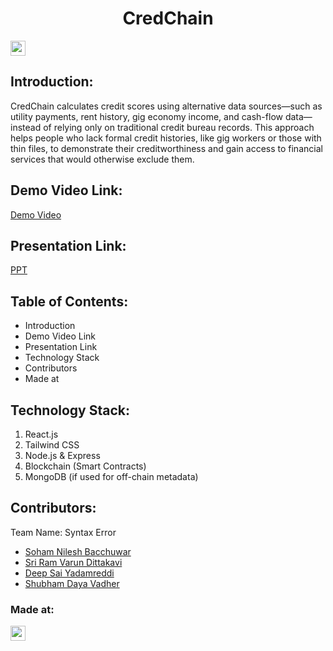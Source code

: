 <h1 align="center">CredChain</h1>
<p align="center">
</p>

<a href="https://hack36.com"> <img src="https://i.postimg.cc/FFwvfkGk/built-at-hack36.png" height=24px> </a>

## Introduction:
CredChain calculates credit scores using alternative data sources—such as utility payments, rent history, gig economy income, and cash-flow data—instead of relying only on traditional credit bureau records. This approach helps people who lack formal credit histories, like gig workers or those with thin files, to demonstrate their creditworthiness and gain access to financial services that would otherwise exclude them.

## Demo Video Link:
[Demo Video](https://drive.google.com/drive/folders/1pDdWL6IcOdvwN1UJFaphEq6vsTtWHzrs?usp=drive_link)

## Presentation Link:
[PPT](https://docs.google.com/presentation/d/11IQR6D_8PthgBubz_L3GfwzRNBmMDFP0yguQbYwwRDo/edit?usp=sharing)

## Table of Contents:
- Introduction
- Demo Video Link
- Presentation Link
- Technology Stack
- Contributors
- Made at

## Technology Stack:
1. React.js
2. Tailwind CSS
3. Node.js & Express
4. Blockchain (Smart Contracts)
5. MongoDB (if used for off-chain metadata)

## Contributors:

Team Name: Syntax Error

* [Soham Nilesh Bacchuwar](https://github.com/soham200521)
* [Sri Ram Varun Dittakavi](https://github.com/sriramvarun0636)
* [Deep Sai Yadamreddi](https://github.com/Deepsai06)
* [Shubham Daya Vadher](https://github.com/ShubhamVadher)

### Made at:
<a href="https://hack36.com"> <img src="https://i.postimg.cc/FFwvfkGk/built-at-hack36.png" height=24px> </a>
